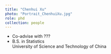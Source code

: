 ```yaml
---
title: "Chenhui Xu"
photo: "Portrait_ChenhuiXu.jpg"
role: phd
collection: people
---
```

- Co-advise with ???
- B.S. in Statistics  
  University of Science and Technology of China